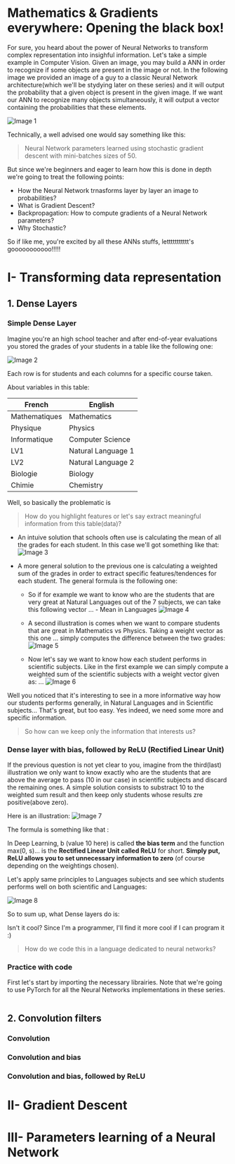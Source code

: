 # Mathematics & Gradients everywhere: Opening the black box!

For sure, you heard about the power of Neural Networks to transform complex representation into insighful information.
Let's take a simple example in Computer Vision. Given an image, you may build a ANN in order to recognize if some objects are present in the image or not. 
In the following image we provided an image of a guy to a classic Neural Network architecture(which we'll be stydying later on these series) and it will output the probability that a given object is present in the given image.
If we want our ANN to recognize many objects simultaneously, it will output a vector containing the probabilities that these elements.

![Image 1](visuals/1.Mathematics-&-Gradients-everywhere/1.png)

Technically, a well advised one would say something like this:

> Neural Network parameters learned using stochastic gradient descent with mini-batches sizes of 50.

But since we're beginners and eager to learn how this is done in depth we're going to treat the following points:
- How the Neural Network trnasforms layer by layer an image to probabilities?
- What is Gradient Descent?
- Backpropagation: How to compute gradients of a Neural Network parameters?
- Why Stochastic?


So if like me, you're excited by all these ANNs stuffs, lettttttttttt's gooooooooooo!!!!!

# I- Transforming data representation

## 1. Dense Layers

### Simple Dense Layer

Imagine you're an high school teacher and after end-of-year evaluations you stored the grades of your students in a table like the following one:

![Image 2](visuals/1.Mathematics-&-Gradients-everywhere/2.png)

Each row is for students and each columns for a specific course taken.

About variables in this table:

|French         | English             |
| ------------- | ------------------- |
| Mathematiques | Mathematics         |
| Physique      | Physics             |
| Informatique  | Computer Science    |
| LV1           | Natural Language 1  |
| LV2           | Natural Language 2  |
| Biologie      | Biology             |
| Chimie        | Chemistry           |


Well, so basically the problematic is 
> How do you highlight features or let's say extract meaningful information from this table(data)?

- An intuive solution that schools often use is calculating the mean of all the grades for each student. In this case we'll got something like that:
![Image 3](visuals/1.Mathematics-&-Gradients-everywhere/3.png)

- A more general solution to the previous one is calculating a weighted sum of the grades in order to extract specific features/tendences for each student.
The general formula is the following one:

    * So if for example we want to know who are the students that are very great at Natural Languages out of the 7 subjects, we can take this following vector 
    ...   - Mean in Languages
![Image 4](visuals/1.Mathematics-&-Gradients-everywhere/4.png)

    * A second illustration is comes when we want to compare students that are great in Mathematics vs Physics. Taking a weight vector as this one ... simply computes the difference between the two grades: 
![Image 5](visuals/1.Mathematics-&-Gradients-everywhere/5.png)

    * Now let's say we want to know how each student performs in scientific subjects. Like in the first example we can simply compute a weighted sum of the scientific subjects with a weight vector given as: ...
![Image 6](visuals/1.Mathematics-&-Gradients-everywhere/6.png)

Well you noticed that it's interesting to see in a more informative way how our students performs generally, in Natural Languages and in Scientific subjects... That's great, but too easy. Yes indeed, we need some more and specific information.

> So how can we keep only the information that interests us?


### Dense layer with bias, followed by ReLU (Rectified Linear Unit)

If the previous question is not yet clear to you, imagine from the third(last) illustration we only want to know exactly who are the students that are above the average to pass (10 in our case) in scientific subjects and discard the remaining ones.
A simple solution consists to substract 10 to the weighted sum result and then keep only students whose results zre positive(above zero).

Here is an illustration:
![Image 7](visuals/1.Mathematics-&-Gradients-everywhere/7.png)

The formula is something like that : 


In Deep Learning, b (value 10 here) is called **the bias term** and the function max(0, s)... is the **Rectified Linear Unit called ReLU** for short.
**Simply put, ReLU allows you to set unnecessary information to zero** (of course depending on the weightings chosen).

Let's apply same principles to Languages subjects and see which students performs well on both scientific and Languages:

![Image 8](visuals/1.Mathematics-&-Gradients-everywhere/8.png)

So to sum up, what Dense layers do is:




Isn't it cool? Since I'm a programmer, I'll find it more cool if I can program it :)

> How do we code this in a language dedicated to neural networks?

### Practice with code

First let's start by importing the necessary librairies. 
Note that we're going to use PyTorch for all the Neural Networks implementations in these series.

```python

```






## 2. Convolution filters

### Convolution 





### Convolution and bias





### Convolution and bias, followed by ReLU






# II- Gradient Descent




# III- Parameters learning of a Neural Network

